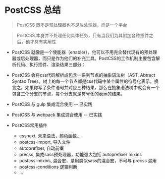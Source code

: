 # PostCSS 总结

> PostCSS 既不是预处理器也不是后处理器，而是一个平台

> PostCSS 本身并不处理任何具体任务，只有当我们为其附加各种插件之后，他才具有实用性

- PostCSS 就像是一个使能器（enabler），他可以不用完全替代现有的预处理器或后处理器，而只是作为他们的补充工具。PostCSS的工作机制主要包含解析代码、执行插件、渲染结果三部分：

- PostCSS 会将css代码解析成包含一系列节点的抽象语法树（AST, Abtract Syntax Tree）。树上的每一个节点都是css代码中某个属性的符号化表示。换言之，如果你写了条件语句并对应三种结果，那么在抽象语法树中就会有一个包含三个分支的节点，每个分支就是符号化的表示的结果。

- PostCSS 与 gulp 集成混合使用 -- 已实践
- PostCSS 与 webpack 集成混合使用 -- 已实践

- PostCSS常用插件
    * cssnext, 未来语法，颜色函数...
    * postcss-import,  导入文件
    * autoprefixer,    自动前缀
    * precss,  集成sass预处理器，功能强大包括 autoprefixer mixins
    * postcss-mixins,  混合宏，是用类似sass的混合宏，不可与 precss 混用
    * postcss-conditions 逻辑判断
    * ...